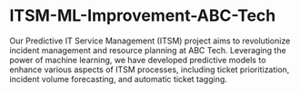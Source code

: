 # ITSM-ML-Improvement-ABC-Tech
Our Predictive IT Service Management (ITSM) project aims to revolutionize incident management and resource planning at ABC Tech. Leveraging the power of machine learning, we have developed predictive models to enhance various aspects of ITSM processes, including ticket prioritization, incident volume forecasting, and automatic ticket tagging.
